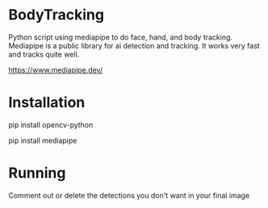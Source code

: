 # BodyTracking
Python script using mediapipe to do face, hand, and body tracking. 
Mediapipe is a public library for ai detection and tracking. It works very fast and tracks quite well.  

https://www.mediapipe.dev/

# Installation
pip install opencv-python

pip install mediapipe

# Running
Comment out or delete the detections you don't want in your final image

